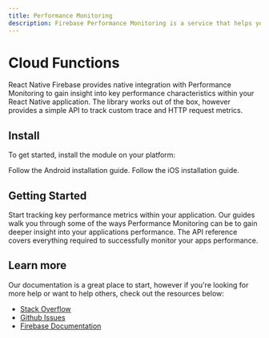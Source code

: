```yaml
---
title: Performance Monitoring
description: Firebase Performance Monitoring is a service that helps you to gain insight into the performance characteristics of your iOS and Android apps. 
---
```


# Cloud Functions

React Native Firebase provides native integration with Performance Monitoring to gain insight into 
key performance characteristics within your React Native application. The library works out of the box, 
however provides a simple API to track custom trace and HTTP request metrics.

<Youtube id="0EHSPFvH7vk" />

## Install

To get started, install the module on your platform:

<Grid columns="2">
	<Block
		title="Android"
		to="/{{ version }}/perf/installation#android"
	>
    Follow the Android installation guide.
	</Block>
	<Block
		title="iOS"
		to="/{{ version }}/perf/installation#ios"
	>
		Follow the iOS installation guide.
	</Block>
</Grid>

## Getting Started

<Grid>
	<Block
		icon="build"
		color="#ffc107"
		title="Quick Start"
		to="/{{ version }}/functions/quick-start"
	>
    Start tracking key performance metrics within your application.
	</Block>
	<Block
		icon="school"
		color="#4CAF50"
		title="Guides"
		to="/guides?tag=perf"
	>
	  Our guides walk you through some of the ways Performance Monitoring can be to gain deeper insight into your applications 
    performance.
	</Block>
  <Block
		icon="layers"
		color="#03A9F4"
		title="Reference"
		to="/{{ version }}/perf/reference"
	>
    The API reference covers everything required to successfully monitor your apps performance.
	</Block>
</Grid>

## Learn more

Our documentation is a great place to start, however if you're looking for more help or want to help others, 
check out the resources below:

- [Stack Overflow](https://stackoverflow.com/questions/tagged/react-native-firebase-perf)
- [Github Issues](https://github.com/invertase/react-native-firebase/issues?utf8=%E2%9C%93&q=is%3Aissue+sort%3Aupdated-desc+label%3Aperf+)
- [Firebase Documentation](https://firebase.google.com/docs/perf-mon?utm_source=invertase&utm_medium=react-native-firebase&utm_campaign=perf-mon)
